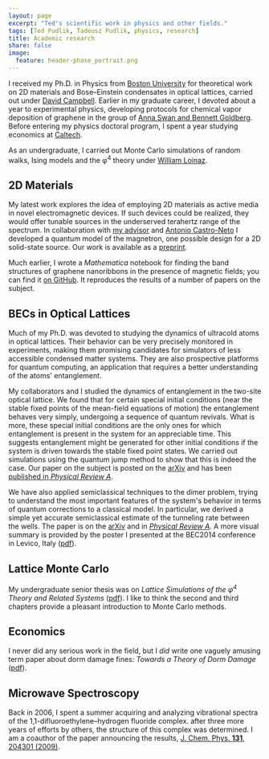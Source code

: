 ```yaml
---
layout: page
excerpt: "Ted's scientific work in physics and other fields."
tags: [Ted Pudlik, Tadeusz Pudlik, physics, research]
title: Academic research
share: false
image:
  feature: header-phase_portrait.png
---
```


I received my Ph.D. in Physics from [Boston University][] for theoretical work
on 2D materials and Bose&ndash;Einstein condensates in optical lattices,
carried out under [David Campbell][]. Earlier in my graduate career, I devoted
about a year to experimental physics, developing protocols for chemical vapor
deposition of graphene in the group of [Anna Swan and Bennett Goldberg][].
Before entering my physics doctoral program, I spent a year studying economics
at [Caltech][].

As an undergraduate, I carried out Monte Carlo simulations of random 
walks, Ising models and the &phi;<sup>4</sup> theory under [William Loinaz][].


<!-- ## Projects ##
{:.no_toc}

* Will be replaced with the ToC
{:toc} -->


## 2D Materials ##

My latest work explores the idea of employing 2D materials as active media in
novel electromagnetic devices.  If such devices could be realized, they would
offer tunable sources in the underserved terahertz range of the spectrum.
In collaboration with [my advisor][David Campbell] and [Antonio Castro-Neto][]
I developed a quantum model of the magnetron, one possible design for a 2D
solid-state source.  Our work is available as a
[preprint](http://arxiv.org/abs/1602.07669).

Much earlier, I wrote a *Mathematica* notebook for finding the band
structures of graphene nanoribbons in the presence of magnetic fields; you
can find it [on GitHub](https://github.com/tpudlik/Graphene-nanoribbons). It
reproduces the results of a number of papers on the subject.


## BECs in Optical Lattices ##

Much of my Ph.D. was devoted to studying the dynamics of ultracold atoms in
optical lattices. Their behavior can be very precisely monitored in
experiments, making them promising candidates for simulators of less
accessible condensed matter systems.  They are also prospective platforms for
quantum computing, an application that requires a better understanding of the
atoms' entanglement.

My collaborators and I studied the dynamics of entanglement in the two-site
optical lattice.  We found that for certain special initial conditions (near
the stable fixed points of the mean-field equations of motion) the
entanglement behaves very simply, undergoing a sequence of quantum revivals.
What is more, these special initial conditions are the only ones for which
entanglement is present in the system for an appreciable time.  This suggests
entanglement might be generated for other initial conditions if the system is
driven towards the stable fixed point states.  We carried out simulations
using the quantum jump method to show that this is indeed the case.  Our paper
on the subject is posted on the [arXiv](http://arxiv.org/abs/1309.0784) and
has been
[published in <em>Physical Review A</em>](http://journals.aps.org/pra/abstract/10.1103/PhysRevA.88.063606).

We have also applied semiclassical techniques to the dimer problem, trying to
understand the most important features of the system's behavior in terms of
quantum corrections to a classical model.  In particular, we derived a simple
yet accurate semiclassical  estimate of the tunneling rate between the wells.
The paper is on the [arXiv](http://arxiv.org/abs/1409.0769) and in
[<em>Physical Review A</em>](http://journals.aps.org/pra/abstract/10.1103/PhysRevA.90.053610).
A more visual summary is provided by the poster I presented at the BEC2014
conference in Levico, Italy ([pdf](BEC2014_poster.pdf)).


## Lattice Monte Carlo ##

My undergraduate senior thesis was on *Lattice Simulations of the
&phi;<sup>4</sup> Theory and Related Systems* ([pdf](pudlik_Amherst_thesis.pdf)).
I like to think the second and third chapters provide a pleasant introduction
to Monte Carlo methods.


## Economics ##

I never did any serious work in the field, but I *did* write one vaguely
amusing term paper about dorm damage fines: *Towards a Theory of Dorm Damage*
([pdf](DD.pdf)).


## Microwave Spectroscopy ##

Back in 2006, I spent a summer acquiring and analyzing vibrational spectra of
the 1,1-difluoroethylene&ndash;hydrogen fluoride complex.   after three more
years of efforts by others, the structure of this complex was determined.  I
am a coauthor of the paper announcing the results,
[J. Chem. Phys. <b>131</b>, 204301 (2009)](http://link.aip.org/link/doi/10.1063/1.3250865).


[Anna Swan and Bennett Goldberg]: http://ultra.bu.edu/
[Antonio Castro-Neto]: http://graphene.nus.edu.sg/content/profile/antonio-castro-neto
[Boston University]: http://physics.bu.edu/
[Caltech]: http://www.hss.caltech.edu/
[David Campbell]: http://physics.bu.edu/sites/campbell-group/
[William Loinaz]: http://www3.amherst.edu/~waloinaz/
